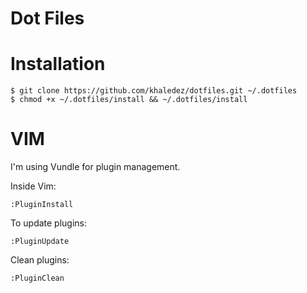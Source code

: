 Dot Files
=====

Installation
============
    $ git clone https://github.com/khaledez/dotfiles.git ~/.dotfiles
    $ chmod +x ~/.dotfiles/install && ~/.dotfiles/install

VIM
============
I'm using Vundle for plugin management.

Inside Vim:

    :PluginInstall

To update plugins:

    :PluginUpdate

Clean plugins:

    :PluginClean
